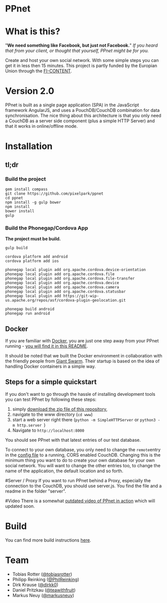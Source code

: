 PPnet
=====
# What is this?

"**We need something like Facebook, but just not Facebook.**"
*If you heard that from your client, or thought that yourself, PPnet might be for you.*

Create and host your own social network. With some simple steps you can get it in less then 15 minutes.
This project is partly funded by the Europian Union through the [FI-CONTENT](http://mediafi.org/?portfolio=social-network).

# Version 2.0
PPnet is built as a single page application (SPA) in the JavaScript framework AngularJS, and uses a PouchDB/CouchDB combination for data synchronisation. The nice thing about this architecture is that you only need a CouchDB as a server side component (plus a simple HTTP Server) and that it works in online/offline mode.

# Installation

## tl;dr
### Build the project
```
gem install compass
git clone https://github.com/pixelpark/ppnet
cd ppnet
npm install -g gulp bower
npm install
bower install
gulp
```

### Build the Phonegap/Cordova App
**The project must be build.**

```
gulp build

cordova platform add android
cordova platform add ios

phonegap local plugin add org.apache.cordova.device-orientation
phonegap local plugin add org.apache.cordova.file
phonegap local plugin add org.apache.cordova.file-transfer
phonegap local plugin add org.apache.cordova.device
phonegap local plugin add org.apache.cordova.camera
phonegap local plugin add org.apache.cordova.statusbar
phonegap local plugin add https://git-wip-us.apache.org/repos/asf/cordova-plugin-geolocation.git

phonegap build android
phonegap run android
```
## Docker
If you are familiar with [Docker](https://www.docker.com/), you are just one step away from your PPnet running - [you will find it in this README](https://github.com/pixelpark/ppnet/blob/master/server/DOCKER.MD).

It should be noted that we built the Docker environment in collaboration with the friendly people from [Giant Swarm](https://giantswarm.io/). Their startup is based on the idea of handling Docker containers in a simple way.

## Steps for a simple quickstart

If you don't want to go through the hassle of installing development tools you can test PPnet by following these steps:

1. simply [download the zip file of this repository](https://github.com/pixelpark/ppnet/archive/master.zip),
2. navigate to the www directory (`cd www`)
3. start a web server right there (`python -m SimpleHTTPServer` or `python3 -m http.server `)
4. Navigate to ```http://localhost:8000```

You should see PPnet with that latest entries of our test database.

To connect to your own database, you only need to change the `remote`entry in the [config file](https://github.com/pixelpark/ppnet/blob/master/www/config.json#L6) to a running, CORS enabled CouchDB.
Changing this is the minimum thing you want to do to create your own database for your own social network. You will want to change the other entries too, to change the name of the application, the default location and so forth.

#Server / Proxy
If you want to run PPnet behind a Proxy, especially the connection to the CouchDB, you should use server.js. You find the file and a readme in the folder "server".

#Video
There is a somewhat [outdated video of PPnet in action](https://www.youtube.com/watch?v=DYPGQlC5SVA&feature=youtu.be) which will updated soon.

# Build
You can find more build instructions [here](https://github.com/pixelpark/ppnet/blob/master/BUILD.md).
# Team
- Tobias Rotter ([@tobiasrotter](https://github.com/tobiasrotter)) 
- Philipp Reinking ([@PhilReinking](https://github.com/PhilReinking))
- Dirk Krause ([@dirkk0](https://github.com/dirkk0))
- Daniel Pritzkau ([@teawithfruit](https://github.com/teawithfruit))
- Markus Neuy ([@markusneuy](https://github.com/markusneuy))
